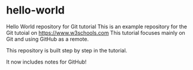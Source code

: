 # hello-world
Hello World repository for Git tutorial
This is an example repository for the Git tutoial on https://www.w3schools.com
This tutorial focuses mainly on Git and using GitHub as a remote.

This repository is built step by step in the tutorial.

It now includes notes for GitHub!
